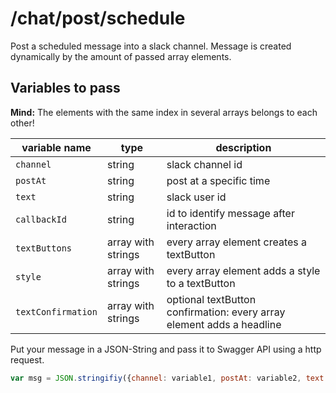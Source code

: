 # /chat/post/schedule

Post a scheduled message into a slack channel. Message is created dynamically by the amount of passed array elements.

## Variables to pass

**Mind:** The elements with the same index in several arrays belongs to each other!

| variable name  | type | description |
| ------------- | ------------- | ------------- | 
| `channel` | string  | slack channel id |
| `postAt` | string  | post at a specific time |
| `text` | string | slack user id |
| `callbackId` | string | id to identify message after interaction |
| `textButtons` | array with strings | every array element creates a textButton |
| `style` | array with strings | every array element adds a style to a textButton |
| `textConfirmation` | array with strings | optional textButton confirmation: every array element adds a headline |

Put your message in a JSON-String and pass it to Swagger API using a http request.

```javascript
var msg = JSON.stringifiy({channel: variable1, postAt: variable2, text: variable3, callbackId: variable4, textButtons: array1, style: array2, textConfirmation: array3});
```
